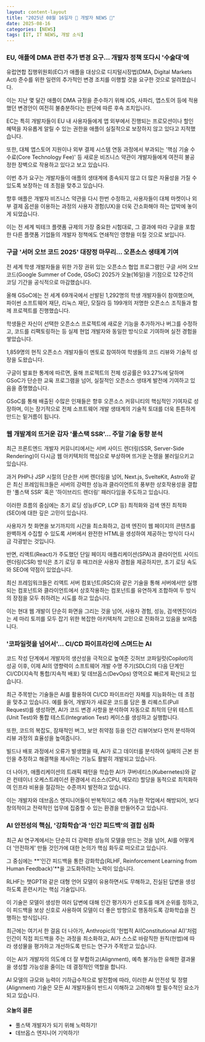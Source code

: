 ```yaml
---
layout: content-layout
title: "2025년 08월 16일자 📓 개발자 NEWS 📓"
date: 2025-08-16
categories: [NEWS]
tags: [IT, IT NEWS, 개발 소식]
---
```


### EU, 애플에 DMA 관련 추가 변경 요구… 개발자 정책 또다시 '수술대'에

유럽연합 집행위원회(EC)가 애플을 대상으로 디지털시장법(DMA, Digital Markets Act) 준수를 위한 일련의 추가적인 변경 조치를 이행할 것을 요구한 것으로 알려졌습니다. 

이는 지난 몇 달간 애플이 DMA 규정을 준수하기 위해 iOS, 사파리, 앱스토어 등에 적용했던 변경안이 여전히 불충분하다는 판단에 따른 후속 조치입니다. 

EC는 특히 개발자들이 EU 내 사용자들에게 앱 외부에서 진행되는 프로모션이나 할인 혜택을 자유롭게 알릴 수 있는 권한을 애플이 실질적으로 보장하지 않고 있다고 지적했습니다. 

또한, 대체 앱스토어 지원이나 외부 결제 시스템 연동 과정에서 부과되는 '핵심 기술 수수료(Core Technology Fee)' 등 새로운 비즈니스 약관이 개발자들에게 여전히 불공정한 장벽으로 작용하고 있다고 보고 있습니다. 

이번 추가 요구는 개발자들이 애플의 생태계에 종속되지 않고 더 많은 자율성을 가질 수 있도록 보장하는 데 초점을 맞추고 있습니다. 

향후 애플은 개발자 비즈니스 약관을 다시 한번 수정하고, 사용자들이 대체 마켓이나 외부 결제 옵션을 이용하는 과정의 사용자 경험(UX)을 더욱 간소화해야 하는 압박에 놓이게 되었습니다. 

이는 전 세계 빅테크 플랫폼 규제의 가장 중요한 시험대로, 그 결과에 따라 구글을 포함한 다른 플랫폼 기업들의 개발자 정책에도 연쇄적인 영향을 미칠 것으로 보입니다.

### 구글 '서머 오브 코드 2025' 대장정 마무리… 오픈소스 생태계 기여

전 세계 학생 개발자들을 위한 가장 권위 있는 오픈소스 협업 프로그램인 구글 서머 오브 코드(Google Summer of Code, GSoC) 2025가 오늘(16일)을 기점으로 12주간의 코딩 기간을 공식적으로 마감했습니다. 

올해 GSoC에는 전 세계 69개국에서 선발된 1,292명의 학생 개발자들이 참여했으며, 파이썬 소프트웨어 재단, 리눅스 재단, 모질라 등 199개의 저명한 오픈소스 조직들과 함께 프로젝트를 진행했습니다. 

학생들은 자신이 선택한 오픈소스 프로젝트에 새로운 기능을 추가하거나 버그를 수정하고, 코드를 리팩토링하는 등 실제 현업 개발자와 동일한 방식으로 기여하며 실전 경험을 쌓았습니다. 

1,859명의 현직 오픈소스 개발자들이 멘토로 참여하여 학생들의 코드 리뷰와 기술적 성장을 도왔습니다. 

구글이 발표한 통계에 따르면, 올해 프로젝트의 전체 성공률은 93.27%에 달하며 GSoC가 단순한 교육 프로그램을 넘어, 실질적인 오픈소스 생태계 발전에 기여하고 있음을 증명했습니다. 

GSoC를 통해 배출된 수많은 인재들은 향후 오픈소스 커뮤니티의 핵심적인 기여자로 성장하며, 이는 장기적으로 전체 소프트웨어 개발 생태계의 기술적 토대를 더욱 튼튼하게 만드는 밑거름이 됩니다.

### 웹 개발계의 뜨거운 감자 '풀스택 SSR'… 주말 기술 동향 분석

최근 프론트엔드 개발자 커뮤니티에서는 서버 사이드 렌더링(SSR, Server-Side Rendering)이 다시금 웹 아키텍처의 핵심으로 부상하며 뜨거운 논쟁을 불러일으키고 있습니다. 

과거 PHP나 JSP 시절의 단순한 서버 렌더링을 넘어, Next.js, SvelteKit, Astro와 같은 최신 프레임워크들은 서버의 강력한 성능과 클라이언트의 풍부한 상호작용성을 결합한 '풀스택 SSR' 혹은 '하이브리드 렌더링' 패러다임을 주도하고 있습니다. 

이러한 흐름의 중심에는 초기 로딩 성능(FCP, LCP 등) 최적화와 검색 엔진 최적화(SEO)에 대한 깊은 고민이 있습니다. 

사용자가 첫 화면을 보기까지의 시간을 최소화하고, 검색 엔진이 웹 페이지의 콘텐츠를 완벽하게 수집할 수 있도록 서버에서 완전한 HTML을 생성하여 제공하는 방식이 다시금 각광받는 것입니다. 

반면, 리액트(React)가 주도했던 단일 페이지 애플리케이션(SPA)과 클라이언트 사이드 렌더링(CSR) 방식은 초기 로딩 후 매끄러운 사용자 경험을 제공하지만, 초기 로딩 속도와 SEO에 약점이 있었습니다. 

최신 프레임워크들은 리액트 서버 컴포넌트(RSC)와 같은 기술을 통해 서버에서만 실행되는 컴포넌트와 클라이언트에서 상호작용하는 컴포넌트를 유연하게 조합하여 두 방식의 장점을 모두 취하려는 시도를 하고 있습니다. 

이는 현대 웹 개발이 단순히 화면을 그리는 것을 넘어, 사용자 경험, 성능, 검색엔진이라는 세 마리 토끼를 모두 잡기 위한 복잡한 아키텍처적 고민으로 진화하고 있음을 보여줍니다.

### '코파일럿을 넘어서'… CI/CD 파이프라인에 스며드는 AI

코드 작성 단계에서 개발자의 생산성을 극적으로 높여준 깃허브 코파일럿(Copilot)의 성공 이후, 이제 AI의 영향력이 소프트웨어 개발 수명 주기(SDLC)의 다음 단계인 CI/CD(지속적 통합/지속적 배포) 및 데브옵스(DevOps) 영역으로 빠르게 확산되고 있습니다. 

최근 주목받는 기술들은 AI를 활용하여 CI/CD 파이프라인 자체를 지능화하는 데 초점을 맞추고 있습니다. 예를 들어, 개발자가 새로운 코드를 담은 풀 리퀘스트(Pull Request)를 생성하면, AI가 코드 변경 사항을 분석하여 자동으로 최적의 단위 테스트(Unit Test)와 통합 테스트(Integration Test) 케이스를 생성하고 실행합니다. 

또한, 코드의 복잡도, 잠재적인 버그, 보안 취약점 등을 인간 리뷰어보다 먼저 분석하여 리뷰 과정의 효율성을 높여줍니다. 

빌드나 배포 과정에서 오류가 발생했을 때, AI가 로그 데이터를 분석하여 실패의 근본 원인을 추정하고 해결책을 제시하는 기능도 활발히 개발되고 있습니다. 

더 나아가, 애플리케이션의 트래픽 패턴을 학습한 AI가 쿠버네티스(Kubernetes)와 같은 컨테이너 오케스트레이션 환경에서 리소스(CPU, 메모리) 할당을 동적으로 최적화하여 인프라 비용을 절감하는 수준까지 발전하고 있습니다. 

이는 개발자와 데브옵스 엔지니어들이 반복적이고 예측 가능한 작업에서 해방되어, 보다 창의적이고 전략적인 업무에 집중할 수 있는 환경을 만들어주고 있습니다.

### AI 안전성의 핵심, '강화학습'과 '인간 피드백'의 결합 심화

최근 AI 연구계에서는 단순히 더 강력한 성능의 모델을 만드는 것을 넘어, AI를 어떻게 더 '안전하게' 만들 것인가에 대한 논의가 핵심 화두로 떠오르고 있습니다. 

그 중심에는 **'인간 피드백을 통한 강화학습(RLHF, Reinforcement Learning from Human Feedback)'**을 고도화하려는 노력이 있습니다. 

RLHF는 챗GPT와 같은 대형 언어 모델이 유용하면서도 무해하고, 진실된 답변을 생성하도록 훈련시키는 핵심 기술입니다. 

이 기술은 모델이 생성한 여러 답변에 대해 인간 평가자가 선호도를 매겨 순위를 정하고, 이 피드백을 보상 신호로 사용하여 모델이 더 좋은 방향으로 행동하도록 강화학습을 진행하는 방식입니다. 

최근에는 여기서 한 걸음 더 나아가, Anthropic의 '헌법적 AI(Constitutional AI)'처럼 인간이 직접 피드백을 주는 과정을 최소화하고, AI가 스스로 바람직한 원칙(헌법)에 따라 생성물을 평가하고 개선하도록 만드는 연구가 주목받고 있습니다. 

이는 AI가 개발자의 의도에 더 잘 부합하고(Alignment), 예측 불가능한 유해한 결과물을 생성할 가능성을 줄이는 데 결정적인 역할을 합니다. 

AI 모델의 규모와 능력이 기하급수적으로 발전함에 따라, 이러한 AI 안전성 및 정렬(Alignment) 기술은 모든 AI 개발자들이 반드시 이해하고 고려해야 할 필수적인 요소가 되고 있습니다.

#### 오늘의 결론

- 풀스택 개발자가 되기 위해 노력하기!
- 데브옵스 엔지니어 기억하기!